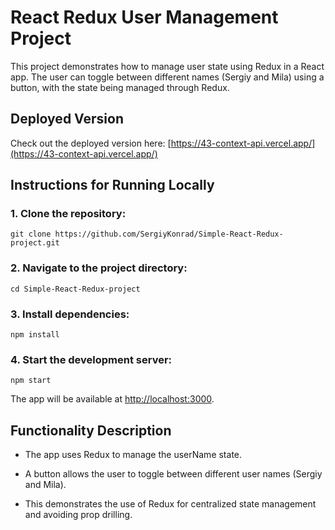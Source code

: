 # React Redux User Management Project

This project demonstrates how to manage user state using Redux in a React app. The user can toggle between different names (Sergiy and Mila) using a button, with the state being managed through Redux.

## Deployed Version

Check out the deployed version here: [https://43-context-api.vercel.app/](https://43-context-api.vercel.app/)

## Instructions for Running Locally

### 1. Clone the repository:

```
git clone https://github.com/SergiyKonrad/Simple-React-Redux-project.git
```

### 2. Navigate to the project directory:

```
cd Simple-React-Redux-project
```

### 3. Install dependencies:

```
npm install
```

### 4. Start the development server:

```
npm start
```

The app will be available at [http://localhost:3000](http://localhost:3000).

## Functionality Description

- The app uses Redux to manage the userName state.

- A button allows the user to toggle between different user names (Sergiy and Mila).

- This demonstrates the use of Redux for centralized state management and avoiding prop drilling.
